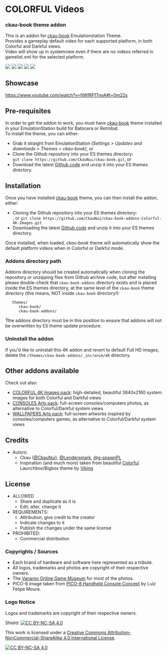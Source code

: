 # COLORFUL Videos
### ckau-book theme addon


This is an addon for [ckau-book](https://github.com/CkauNui/ckau-book) Emulationstation Theme.<br/>
Provides a gameplay default video for each supported platform, in both Colorful and Darkful views.<br/>
Video will show up in systemview even if there are no videos referred in gamelist.xml for the selected platform.
<br/>
<p>
      <a href="https://img.shields.io/github/stars/CkauNui/ckau-book-addons-Colorful-Video" alt="stars">
        <img src="https://img.shields.io/github/stars/CkauNui/ckau-book-addons-Colorful-Video" /></a>
      <a href="https://img.shields.io/github/forks/CkauNui/ckau-book-addons-Colorful-Video" alt="Forks">
        <img src="https://img.shields.io/github/forks/CkauNui/ckau-book-addons-Colorful-Video" /></a>
      <a href="https://img.shields.io/github/issues/CkauNui/ckau-book-addons-Colorful-Video" alt="Issues">
        <img src="https://img.shields.io/github/issues/CkauNui/ckau-book-addons-Colorful-Video" /></a>
      <a href="https://img.shields.io/github/issues-closed/CkauNui/ckau-book-addons-Colorful-Video" alt="Issues Closed">
        <img src="https://img.shields.io/github/issues-closed/CkauNui/ckau-book-addons-Colorful-Video" /></a>
      <a href="https://img.shields.io/github/issues-pr-closed/CkauNui/ckau-book-addons-Colorful-Video" alt="Closed PR">
        <img src="https://img.shields.io/github/issues-pr-closed/CkauNui/ckau-book-addons-Colorful-Video" /></a>
</p>

## Showcase

https://www.youtube.com/watch?v=fjWfRFfTnvA#t=0m22s

## Pre-requisites

In order to get the addon to work, you must have [ckau-book](https://github.com/CkauNui/ckau-book) theme installed in your EmulationStation build for Batocera or Retrobat.<br/>
To install the theme, you can either:

- Grab it straight from EmulationStation *(Settings > Updates and downloads > Themes > ckau-book)*, or
- Clone the Github repository into your ES themes directory:<br/>
`git clone https://github.com/CkauNui/ckau-book.git`, or
- Download the latest [Github code](https://github.com/CkauNui/ckau-book/archive/refs/heads/master.zip) and unzip it into your ES themes directory.

## Installation

Once you have installed [ckau-book](https://github.com/CkauNui/ckau-book) theme, you can then install the addon, either:

- Cloning the Github repository into your ES themes directory:<br/>, or
`git clone https://github.com/CkauNui/ckau-book-addons-Colorful-4K-Images.git`
- Downloading the latest [Github code](https://github.com/CkauNui/ckau-book-addons-Colorful-4K-Images/archive/refs/heads/master.zip) and unzip it into your ES themes directory.

Once installed, when loaded, *ckau-book* theme will automatically show the default platform videos when in Colorful or Darkful mode.

### Addons directory path

Addons directory should be created automatically when cloning the repository or unzipping files from Github archive code, but after installing please double-check that  `ckau-book-addons` directory exists and is placed inside the ES themes directory, at the same level of the `ckau-book` theme directory (this means, NOT inside `ckau-book` directory!):

```...
   themes/
      ckau-book/
      ckau-book-addons/
```

Tthe addons directory must be in this position to ensure that addons will not be overwritten by ES theme update procedure.

### Uninstall the addon

If you'd like to uninstall this 4K addon and revert to default Full HD images, delete the `/themes/ckau-book-addons/_inc/anim/4K` directory.

## Other addons available

Check out also:

- [COLORFUL 4K Images pack](https://github.com/CkauNui/ckau-book-addons-Colorful-Video): high-detailed, beautiful 3840x2160 system images for both Colorful and Darkful views
- [CONSOLES Arts pack](https://github.com/CkauNui/ckau-book-addons-Consoles): full-screen consoles/computers photos, as alternative to Colorful/Darkful system views
- [WALLPAPERS Arts pack](https://github.com/CkauNui/ckau-book-addons-Wallpapers): full-screen artworks inspired by consoles/computers games, as alternative to Colorful/Darkful system views

## Credits

- Autors:
  - Ckau ([@CkauNui](https://github.com/CkauNui)), [@Lendersmark](https://github.com/Lendersmark), [@g-spawnPL](https://github.com/g-spawnPL)
  - Inspiration (and much more) taken from beautiful [Colorful](https://forums.launchbox-app.com/topic/51590-colorful-bigbox-theme) Launchbox/Bigbox theme by [Viking](https://forums.launchbox-app.com/profile/70421-viking)

## License

- ALLOWED
  - Share and duplicate as it is
  - Edit, alter, change it
- REQUIREMENTS:
  - Attribution, give credit to the creator
  - Indicate changes to it
  - Publish the changes under the same license
- PROHIBITED:
  - Commercial distribution

### Copyrights / Sources

- Each brand of hardware and software here represented as a tribute.<br/>
- All logos, trademarks and photos are copyright of their respective owners.<br/>
- The [Vanamo Online Game Museum](https://commons.wikimedia.org/wiki/User:Evan-Amos) for most of the photos.<br/>
- PICO-8 image taken from [PICO-8 Handheld Console Concept](https://www.behance.net/gallery/143131355/PICO-8-Handheld-Console-Concept) by Luiz Felipe Moura.

### Logo Notice

Logos and trademarks are copyright of their respective owners.
  
Shield: [![CC BY-NC-SA 4.0][cc-by-nc-sa-shield]][cc-by-nc-sa]

This work is licensed under a
[Creative Commons Attribution-NonCommercial-ShareAlike 4.0 International License][cc-by-nc-sa].

[![CC BY-NC-SA 4.0][cc-by-nc-sa-image]][cc-by-nc-sa]

[cc-by-nc-sa]: http://creativecommons.org/licenses/by-nc-sa/4.0/
[cc-by-nc-sa-image]: https://licensebuttons.net/l/by-nc-sa/4.0/88x31.png
[cc-by-nc-sa-shield]: https://img.shields.io/badge/License-CC%20BY--NC--SA%204.0-lightgrey.svg

